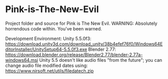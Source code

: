# Pink-is-The-New-Evil
Project folder and source for Pink is The New Evil.
WARNING: Absolutely horrendous code within. You've been warned.

Development Environment:
Unity 5.5.0f3: https://download.unity3d.com/download_unity/38b4efef76f0/Windows64EditorInstaller/UnitySetup64-5.5.0f3.exe
Blender 2.77: https://download.blender.org/release/Blender2.77/blender-2.77a-windows64.msi
Unity 5.5 doesn't like audio files "from the future"; you can change audio file modified dates using: https://www.nirsoft.net/utils/filedatech.zip